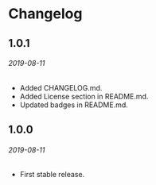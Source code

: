 # Changelog

## 1.0.1

###### 2019-08-11

- Added CHANGELOG.md.
- Added License section in README.md.
- Updated badges in README.md.

## 1.0.0

###### 2019-08-11

- First stable release.
